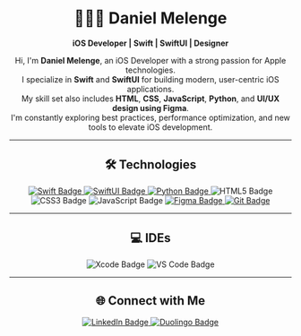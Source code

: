 <div align="center">

# 👨🏻‍💻 Daniel Melenge

**iOS Developer | Swift | SwiftUI | Designer**

Hi, I'm **Daniel Melenge**, an iOS Developer with a strong passion for Apple technologies.  
I specialize in **Swift** and **SwiftUI** for building modern, user-centric iOS applications.  
My skill set also includes **HTML**, **CSS**, **JavaScript**, **Python**, and **UI/UX design using Figma**.  
I'm constantly exploring best practices, performance optimization, and new tools to elevate iOS development.

---

## 🛠️ Technologies

<p align="center">
  <a href="https://swift.org" target="_blank" rel="noopener noreferrer">
    <img src="https://img.shields.io/badge/Swift-FA7343?style=for-the-badge&logo=swift&logoColor=white" alt="Swift Badge" />
  </a>
  <a href="https://developer.apple.com/xcode/swiftui/" target="_blank" rel="noopener noreferrer">
    <img src="https://img.shields.io/badge/SwiftUI-007AFF?style=for-the-badge&logo=swift&logoColor=white" alt="SwiftUI Badge" />
  </a>
  <a href="https://www.python.org" target="_blank" rel="noopener noreferrer">
    <img src="https://img.shields.io/badge/Python-FFD43B?style=for-the-badge&logo=python&logoColor=blue" alt="Python Badge" />
  </a>
  <img src="https://img.shields.io/badge/HTML5-E34F26?style=for-the-badge&logo=html5&logoColor=white" alt="HTML5 Badge" />
  <img src="https://img.shields.io/badge/CSS3-1572B6?style=for-the-badge&logo=css3&logoColor=white" alt="CSS3 Badge" />
  <img src="https://img.shields.io/badge/JavaScript-F7DF1E?style=for-the-badge&logo=javascript&logoColor=black" alt="JavaScript Badge" />
  <a href="https://www.figma.com/files/team/1431401590444786206/recents-and-sharing?fuid=1431401586690060899" target="_blank" rel="noopener noreferrer">
    <img src="https://img.shields.io/badge/Figma-F24E1E?style=for-the-badge&logo=figma&logoColor=white" alt="Figma Badge" />
  </a>
  <a href="https://git-scm.com/" target="_blank" rel="noopener noreferrer">
    <img src="https://img.shields.io/badge/Git-%23F05033.svg?style=for-the-badge&logo=git&logoColor=white" alt="Git Badge" />
  </a>
</p>

---

## 💻 IDEs

<p align="center">
  <img src="https://img.shields.io/badge/Xcode-007ACC?style=for-the-badge&logo=Xcode&logoColor=white" alt="Xcode Badge" />
  <img src="https://img.shields.io/badge/Visual%20Studio%20Code-0078d7.svg?style=for-the-badge&logo=visual-studio-code&logoColor=white" alt="VS Code Badge" />
</p>

---

## 🌐 Connect with Me

<p align="center">
  <a href="https://www.linkedin.com/in/daniel-melenge-239077334/" target="_blank" rel="noopener noreferrer">
    <img src="https://img.shields.io/badge/LinkedIn-0A66C2?style=for-the-badge&logo=linkedin&logoColor=white" alt="LinkedIn Badge" />
  </a>
  <a href="https://www.duolingo.com/profile/danimelenge?via=share_profile_qr" target="_blank" rel="noopener noreferrer">
    <img src="https://img.shields.io/badge/Duolingo-%234DC730.svg?style=for-the-badge&logo=Duolingo&logoColor=white" alt="Duolingo Badge" />
  </a>
</p>

</div> 
